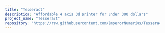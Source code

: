 ```yaml
---
title: "Tesseract"
description: "Affordable 4 axis 3d printer for under 300 dollars"
project_name: "Tesseract"
repository: "https://raw.githubusercontent.com/EmperorNumerius/Tesseract/refs/heads/main/design.md"
---
```



